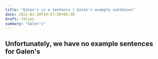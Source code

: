 ```yaml
---
title: "Galen's in a sentence | Galen's example sentences"
date: 2021-01-20T19:57:50+05:30
draft: falses
summary: "Galen's"
---
```

## Unfortunately, we have no example sentences for Galen's                 
